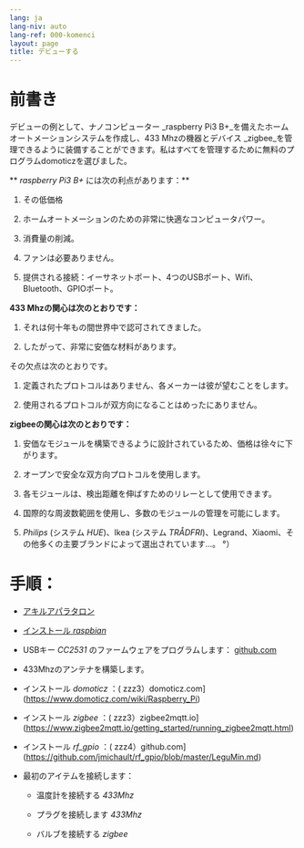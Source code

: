 ```yaml
---
lang: ja
lang-niv: auto
lang-ref: 000-komenci
layout: page
title: デビューする
---
```


# 前書き
デビューの例として、ナノコンピューター _raspberry Pi3 B+_を備えたホームオートメーションシステムを作成し、433 Mhzの機器とデバイス _zigbee_を管理できるように装備することができます。私はすべてを管理するために無料のプログラムdomoticzを選びました。

** _raspberry Pi3 B+_ には次の利点があります：**

 1. その低価格


 2. ホームオートメーションのための非常に快適なコンピュータパワー。


 3. 消費量の削減。


 4. ファンは必要ありません。


 5. 提供される接続：イーサネットポート、4つのUSBポート、Wifi、Bluetooth、GPIOポート。




**433 Mhzの関心は次のとおりです：**

 1. それは何十年もの間世界中で認可されてきました。


 2. したがって、非常に安価な材料があります。



 
その欠点は次のとおりです。

 1. 定義されたプロトコルはありません、各メーカーは彼が望むことをします。


 2. 使用されるプロトコルが双方向になることはめったにありません。




**zigbeeの関心は次のとおりです：**

 1. 安価なモジュールを構築できるように設計されているため、価格は徐々に下がります。


 1. オープンで安全な双方向プロトコルを使用します。


 1. 各モジュールは、検出距離を伸ばすためのリレーとして使用できます。


 1. 国際的な周波数範囲を使用し、多数のモジュールの管理を可能にします。


 1.  _Philips_ (システム _HUE_)、Ikea (システム _TRÅDFRI_)、Legrand、Xiaomi、その他多くの主要ブランドによって選出されています...。 °）




# 手順：

* [アキルアパラタロン](_posts/2020-08-31-aparataro.md)


* [インストール _raspbian_](_posts/2020-12-22-instali_raspbian.md)


* USBキー _CC2531_ のファームウェアをプログラムします： [github.com](https://github.com/jmichault/flash_cc2531)
  


* 433Mhzの​​アンテナを構築します。


* インストール _domoticz_ ：( zzz3）domoticz.com](https://www.domoticz.com/wiki/Raspberry_Pi)
  


* インストール _zigbee_ ：( zzz3）zigbee2mqtt.io](https://www.zigbee2mqtt.io/getting_started/running_zigbee2mqtt.html)


* インストール _rf_gpio_ ：( zzz4）github.com](https://github.com/jmichault/rf_gpio/blob/master/LeguMin.md)
  


* 最初のアイテムを接続します：  


  * 温度計を接続する _433Mhz_


  * プラグを接続します _433Mhz_


  * バルブを接続する _zigbee_



